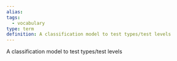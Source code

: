 ```yaml
---
alias: 
tags:
  - vocabulary
type: term
definition: A classification model to test types/test levels
---
```


A classification model to test types/test levels